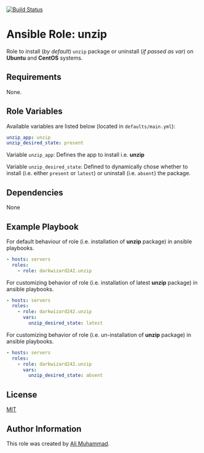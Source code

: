 [![Build Status](https://travis-ci.org/darkwizard242/ansible-role-unzip.svg?branch=master)](https://travis-ci.org/darkwizard242/ansible-role-unzip)

Ansible Role: unzip
=========

Role to install (_by default_) `unzip` package  or uninstall (_if  passed as var_)  on **Ubuntu** and **CentOS** systems.

Requirements
------------

None.

Role Variables
--------------

Available variables are listed below (located in  `defaults/main.yml`):

```yaml
unzip_app: unzip
unzip_desired_state: present
```

Variable `unzip_app`: Defines the app to install i.e. **unzip**

Variable `unzip_desired_state`: Defined to dynamically chose whether to install (i.e. either `present` or `latest`) or uninstall (i.e. `absent`) the package.

Dependencies
------------

None

Example Playbook
----------------

For default behaviour of role (i.e. installation of **unzip** package) in ansible playbooks.
```yaml
- hosts: servers
  roles:
    - role: darkwizard242.unzip
```

For customizing behavior of role (i.e. installation of latest **unzip** package) in ansible playbooks.
```yaml
- hosts: servers
  roles:
    - role: darkwizard242.unzip
      vars:
        unzip_desired_state: latest
```

For customizing behavior of role (i.e. un-installation of **unzip** package) in ansible playbooks.
```yaml
- hosts: servers
  roles:
    - role: darkwizard242.unzip
      vars:
        unzip_desired_state: absent
```

License
-------

[MIT](https://github.com/darkwizard242/ansible-role-unzip/blob/master/LICENSE)

Author Information
------------------

This role was created by [Ali Muhammad](https://www.linkedin.com/in/ali-muhammad-759791130/).